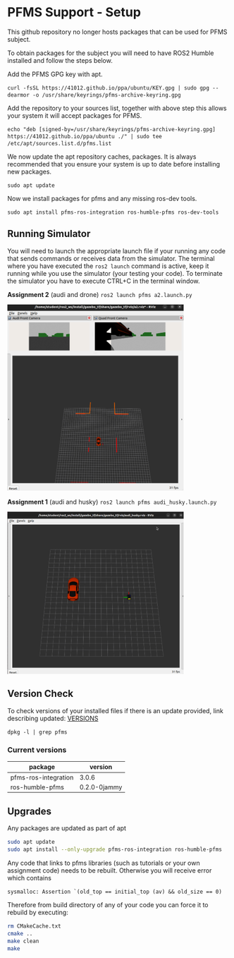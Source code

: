 

PFMS Support - Setup
=========================

This github repository no longer hosts packages that can be used for PFMS subject. 

To obtain packages for the subject you will need to have ROS2 Humble installed and follow the steps below.

Add the PFMS GPG key with apt.

```
curl -fsSL https://41012.github.io/ppa/ubuntu/KEY.gpg | sudo gpg --dearmor -o /usr/share/keyrings/pfms-archive-keyring.gpg
```

Add the repository to your sources list, together with above step this allows your system it will accept packages for PFMS.

```
echo "deb [signed-by=/usr/share/keyrings/pfms-archive-keyring.gpg] https://41012.github.io/ppa/ubuntu ./" | sudo tee /etc/apt/sources.list.d/pfms.list
```

We now update the apt repository caches, packages. It is always recommended that you ensure your system is up to date before installing new packages.

```
sudo apt update
```

Now we install packages for pfms and any missing ros-dev tools.

```
sudo apt install pfms-ros-integration ros-humble-pfms ros-dev-tools
```

## Running Simulator

You will need to launch the appropriate launch file if your running any code that sends commands or receives data from the simulator. The terminal where you have executed the `ros2 launch` command is active, keep it running while you use the simulator (your testing your code). To terminate the simulator you have to execute CTRL+C in the terminal window.

**Assignment 2** (audi and drone) `ros2 launch pfms a2.launch.py`  

<img src="./images/rviz_a2.png" alt="a2" width="400" />

**Assignment 1** (audi and husky) `ros2 launch pfms audi_husky.launch.py`

<img src="./images/rviz_audi_husky.png" alt="rviz_audi_husky" width="400" />

Version Check
-------------------------

To check versions of your installed files if there is an update provided, link describing updated: [VERSIONS](./VERSIONS.md) 

```
dpkg -l | grep pfms
```

### Current versions

| package              | version      |
| -------------------- | ------------ |
| pfms-ros-integration | 3.0.6        |
| ros-humble-pfms      | 0.2.0-0jammy |

## Upgrades

Any packages are updated as part of apt

```bash
sudo apt update
sudo apt install --only-upgrade pfms-ros-integration ros-humble-pfms
```

Any code that links to pfms libraries (such as tutorials or your own assignment code) needs to be rebuilt. Otherwise you will receive error which contains 
```
sysmalloc: Assertion `(old_top == initial_top (av) && old_size == 0) 
```
Therefore from build directory of any of your code you can force it to rebuild by executing:

```bash
rm CMakeCache.txt
cmake ..
make clean
make
```

